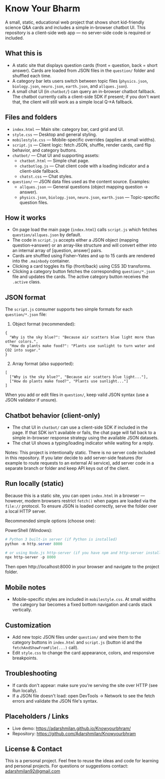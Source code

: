 # Know Your Bharm

A small, static, educational web project that shows short kid-friendly science Q&A cards and includes a simple in-browser chatbot UI. This repository is a client-side web app — no server-side code is required or included.

## What this is

- A static site that displays question cards (front = question, back = short answer). Cards are loaded from JSON files in the `question/` folder and shuffled each time.
- A category bar lets users switch between topic files (`physics.json`, `biology.json`, `neuro.json`, `earth.json`, and `allques.json`).
- A small chat UI (in `chatbot/`) can query an in-browser chatbot fallback. The chatbot currently calls a client-side SDK if present; if you don't want that, the client will still work as a simple local Q→A fallback.

## Files and folders

- `index.html` — Main site: category bar, card grid and UI.
- `style.css` — Desktop and general styling.
- `mobilestyle.css` — Mobile-specific overrides (applies at small widths).
- `script.js` — Client logic: fetch JSON, shuffle, render cards, card flip behavior, and category buttons.
- `chatbot/` — Chat UI and supporting assets:
  - `chatbot.html` — Simple chat page.
  - `chatbotlog.js` — Chat client code with a loading indicator and a client-side fallback.
  - `chatst.css` — Chat styles.
- `question/` — JSON data files used as the content source. Examples:
  - `allques.json` — General questions (object mapping question -> answer).
  - `physics.json`, `biology.json`, `neuro.json`, `earth.json` — Topic-specific question files.

## How it works

- On page load the main page (`index.html`) calls `script.js` which fetches `question/allques.json` by default.
- The code in `script.js` accepts either a JSON object (mapping question→answer) or an array-like structure and will convert either into an internal array of [question, answer] pairs.
- Cards are shuffled using Fisher–Yates and up to 15 cards are rendered into the `.mainbody` container.
- Clicking a card toggles its flip (front/back) using CSS 3D transforms.
- Clicking a category button fetches the corresponding `question/*.json` file and updates the cards. The active category button receives the `.active` class.

## JSON format

The `script.js` consumer supports two simple formats for each `question/*.json` file:

1. Object format (recommended):

```
{
  "Why is the sky blue?": "Because air scatters blue light more than other colors.",
  "How do plants make food?": "Plants use sunlight to turn water and CO2 into sugar."
}
```

2. Array format (also supported):

```
[
  ["Why is the sky blue?", "Because air scatters blue light..."],
  ["How do plants make food?", "Plants use sunlight..."]
]
```

When you add or edit files in `question/`, keep valid JSON syntax (use a JSON validator if unsure).

## Chatbot behavior (client-only)

- The chat UI in `chatbot/` can use a client-side SDK if included in the page. If that SDK isn't available or fails, the chat page will fall back to a simple in-browser response strategy using the available JSON datasets.
- The chat UI shows a typing/loading indicator while waiting for a reply.

Notes: This project is intentionally static. There is no server code included in this repository. If you later decide to add server-side features (for example to route requests to an external AI service), add server code in a separate branch or folder and keep API keys out of the client.

## Run locally (static)

Because this is a static site, you can open `index.html` in a browser — however, modern browsers restrict `fetch()` when pages are loaded via the `file://` protocol. To ensure JSON is loaded correctly, serve the folder over a local HTTP server.

Recommended simple options (choose one):

PowerShell (Windows):

```powershell
# Python 3 built-in server (if Python is installed)
python -m http.server 8000

# or using Node.js http-server (if you have npm and http-server installed)
npx http-server -p 8000
```

Then open http://localhost:8000 in your browser and navigate to the project folder.

## Mobile notes

- Mobile-specific styles are included in `mobilestyle.css`. At small widths the category bar becomes a fixed bottom navigation and cards stack vertically.

## Customization

- Add new topic JSON files under `question/` and wire them to the category buttons in `index.html` and `script.js` (button id and the `fetchAndShowFromFile(...)` call).
- Edit `style.css` to change the card appearance, colors, and responsive breakpoints.

## Troubleshooting

- If cards don't appear: make sure you're serving the site over HTTP (see Run locally).
- If a JSON file doesn't load: open DevTools → Network to see the fetch errors and validate the JSON file's syntax.

## Placeholders / Links

- Live demo: https://adarshmilan.github.io/Knowyourbhram/
- Repository: https://github.com/Adarshmilan/Knowyourbhram

## License & Contact

This is a personal project. Feel free to reuse the ideas and code for learning and personal projects. For questions or suggestions contact: adarshmilan92@gmail.com
